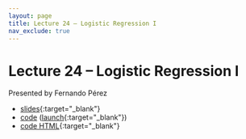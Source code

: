```yaml
---
layout: page
title: Lecture 24 – Logistic Regression I
nav_exclude: true
---
```


# Lecture 24 – Logistic Regression I

Presented by Fernando Pérez

- [slides](https://docs.google.com/presentation/d/1NAA6UtRWEc0gol_EvAH1Rp8BdhBRJe6L20I1wwOiCJU){:target="_blank"}
- [code](https://github.com/DS-100/fa22/blob/main/lec/lec24/lec24.ipynb) ([launch](https://data100.datahub.berkeley.edu/hub/user-redirect/git-sync?repo=https://github.com/DS-100/fa22&urlpath=lab/tree/fa22/lec/lec24/lec24.ipynb){:target="_blank"})
- [code HTML](../../resources/assets/lectures/lec24/lec24.html){:target="_blank"}

<!--
- [recording](https://youtu.be/RLQ2Qzx9f1Q){:target="_blank"}
--> 

<!--
A reminder – the right column of the table below contains _Quick Checks_. These are **not** required but suggested to help you check your understanding.

<table>
<colgroup>
<col style="width: 25%" />
<col style="width: 25%" />
<col style="width: 25%" />
</colgroup>
<thead>
<tr class="header">
<th></th>
<th>Video</th>
<th>Quick Check</th>
</tr>
</thead>
<tbody>
<tr>
<td><strong>24.1</strong> <br />Decision tree basics. Decision trees in scikit-learn.</td>
<td><iframe width="300" height="" src="https://youtube.com/embed/fz30i-PgVBc" frameborder="0" allow="accelerometer; autoplay; encrypted-media; gyroscope; picture-in-picture" allowfullscreen=""></iframe></td>
<td><a href="https://forms.gle/atBGijXTcXWtKU1o9" target="\_blank">24.1</a></td>
</tr>
<tr>
<td><strong>24.2</strong> <br />Overfitting and decision trees.</td>
<td><iframe width="300" height="" src="https://youtube.com/embed/IGzRkQkG2Vk" frameborder="0" allow="accelerometer; autoplay; encrypted-media; gyroscope; picture-in-picture" allowfullscreen=""></iframe></td>
<td><a href="https://forms.gle/Lvdnq7wFws8L5TJQ8" target="\_blank">24.2</a></td>
</tr>
<tr>
<td><strong>24.3</strong> <br />Decision tree generation. Finding the best split. Entropy and weighted entropy.</td>
<td><iframe width="300" height="" src="https://youtube.com/embed/-mekg9slre4" frameborder="0" allow="accelerometer; autoplay; encrypted-media; gyroscope; picture-in-picture" allowfullscreen=""></iframe></td>
<td><a href="https://forms.gle/ajdFcaefYerXE6sr5" target="\_blank">24.3</a></td>
</tr>
<tr>
<td><strong>24.4</strong> <br />Restricting decision tree complexity. Preventing growth and pruning. Random forests and bagging.</td>
<td><iframe width="300" height="" src="https://youtube.com/embed/e8LlOnYFXcY" frameborder="0" allow="accelerometer; autoplay; encrypted-media; gyroscope; picture-in-picture" allowfullscreen=""></iframe></td>
<td><a href="https://forms.gle/4Mt9A3r9vRHJ5MrZ7" target="\_blank">24.4</a></td>
</tr>
<tr>
<td><strong>24.5</strong> <br />Regression trees. Summary of decision trees, classification, and regression.</td>
<td><iframe width="300" height="" src="https://youtube.com/embed/bALgXcAaoDA" frameborder="0" allow="accelerometer; autoplay; encrypted-media; gyroscope; picture-in-picture" allowfullscreen=""></iframe></td>
<td><a href="https://forms.gle/q48Jmzd5o6dLsihG9" target="\_blank">24.5</a></td>
</tr>
</tbody></table>
-->

